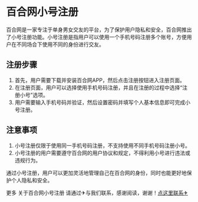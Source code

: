 # 百合网小号注册

百合网是一家专注于单身男女交友的平台，为了保护用户隐私和安全，百合网推出了小号注册功能。小号注册是指用户可以使用一个手机号码注册多个账号，方便用户在不同场合下使用不同的身份进行交友。

## 注册步骤

1. 首先，用户需要下载并安装百合网APP，然后点击注册按钮进入注册页面。
2. 在注册页面，用户可以选择使用手机号码注册，并且在注册的过程中选择“注册小号”选项。
3. 用户需要输入手机号码并验证，然后设置密码并填写个人基本信息即可完成小号注册。

## 注意事项

1. 小号注册仅限于使用同一手机号码注册，不支持使用不同手机号码注册小号。
2. 小号注册的用户需要遵守百合网的用户协议和规定，不得利用小号进行违法或违规行为。

通过小号注册，用户可以更加灵活地管理自己在百合网的身份，同时也能更好地保护个人隐私和安全。

更多 关于百合网小号注册 请通过✈与我们联系，感谢阅读，谢谢！[点这里联系✈](https://b.k02.cc)